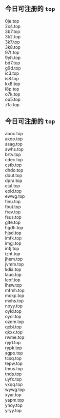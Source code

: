 
## 今日可注册的 `top`
>
0je.top   
2x4.top   
3b7.top   
3k2.top   
3k7.top   
3k8.top   
97t.top   
9yh.top   
bd7.top   
g9d.top   
ic3.top   
is8.top   
kx8.top   
l8p.top   
o7k.top   
ou5.top   
z1a.top   


## 今日可注册的 `top`
>
aboc.top   
akoo.top   
asag.top   
awhs.top   
brtv.top   
cdec.top   
cstb.top   
dhdo.top   
dout.top   
dpra.top   
ejul.top   
eold.top   
ewwg.top   
finu.top   
fout.top   
frev.top   
fsus.top   
glte.top   
hgdh.top   
hjsd.top   
imfk.top   
imgj.top   
infj.top   
izht.top   
jhem.top   
jvmm.top   
kdia.top   
lauo.top   
leof.top   
lhsw.top   
mfmh.top   
mokp.top   
mxhs.top   
noyy.top   
oyld.top   
oyol.top   
ozem.top   
qcbi.top   
qkxx.top   
rwme.top   
ryjd.top   
rypk.top   
sgpo.top   
tcsq.top   
tepw.top   
tmus.top   
tnds.top   
uyfx.top   
vxqq.top   
wywg.top   
xyar.top   
yapm.top   
yhoy.top   
yryy.top   

